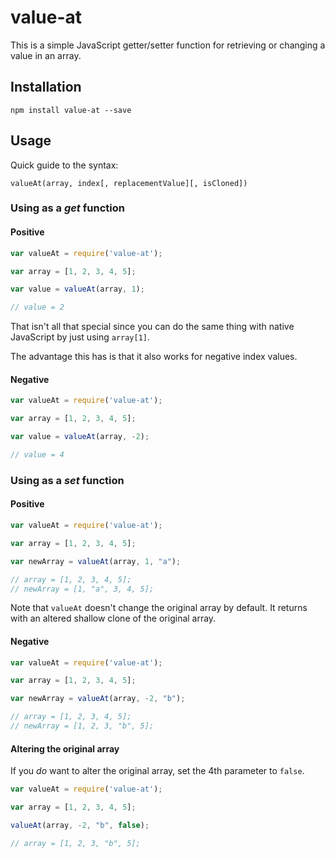 # value-at

This is a simple JavaScript getter/setter function for retrieving or changing a value in an array.

## Installation

````
npm install value-at --save
````

## Usage

Quick guide to the syntax:

````
valueAt(array, index[, replacementValue][, isCloned])
````

### Using as a _get_ function

#### Positive

````js
var valueAt = require('value-at');

var array = [1, 2, 3, 4, 5];

var value = valueAt(array, 1);

// value = 2
````

That isn't all that special since you can do the same thing with native JavaScript by just using `array[1]`.

The advantage this has is that it also works for negative index values.

#### Negative

````js
var valueAt = require('value-at');

var array = [1, 2, 3, 4, 5];

var value = valueAt(array, -2);

// value = 4
````

### Using as a _set_ function

#### Positive

````js
var valueAt = require('value-at');

var array = [1, 2, 3, 4, 5];

var newArray = valueAt(array, 1, "a");

// array = [1, 2, 3, 4, 5];
// newArray = [1, "a", 3, 4, 5];
````

Note that `valueAt` doesn't change the original array by default. It returns with an altered shallow clone of the original array.

#### Negative

````js
var valueAt = require('value-at');

var array = [1, 2, 3, 4, 5];

var newArray = valueAt(array, -2, "b");

// array = [1, 2, 3, 4, 5];
// newArray = [1, 2, 3, "b", 5];
````

#### Altering the original array

If you _do_ want to alter the original array, set the 4th parameter to `false`.

````js
var valueAt = require('value-at');

var array = [1, 2, 3, 4, 5];

valueAt(array, -2, "b", false);

// array = [1, 2, 3, "b", 5];
````
